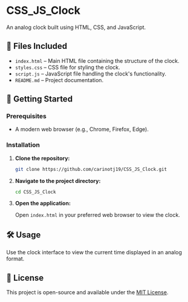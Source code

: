 # CSS_JS_Clock

An analog clock built using HTML, CSS, and JavaScript.

## 📂 Files Included

- `index.html` – Main HTML file containing the structure of the clock.
- `styles.css` – CSS file for styling the clock.
- `script.js` – JavaScript file handling the clock's functionality.
- `README.md` – Project documentation.

## 🚀 Getting Started

### Prerequisites

- A modern web browser (e.g., Chrome, Firefox, Edge).

### Installation

1. **Clone the repository:**

   ```bash
   git clone https://github.com/carinotj19/CSS_JS_Clock.git
   ```

2. **Navigate to the project directory:**

   ```bash
   cd CSS_JS_Clock
   ```

3. **Open the application:**

   Open `index.html` in your preferred web browser to view the clock.

## 🛠️ Usage

Use the clock interface to view the current time displayed in an analog format.

## 📄 License

This project is open-source and available under the [MIT License](LICENSE).
